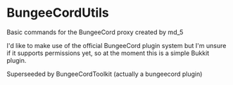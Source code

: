 BungeeCordUtils
===============

Basic commands for the BungeeCord proxy created by md_5

I'd like to make use of the official BungeeCord plugin system but I'm unsure if it supports permissions yet, so at the moment this is a simple Bukkit plugin.

Superseeded by BungeeCordToolkit (actually a bungeecord plugin)